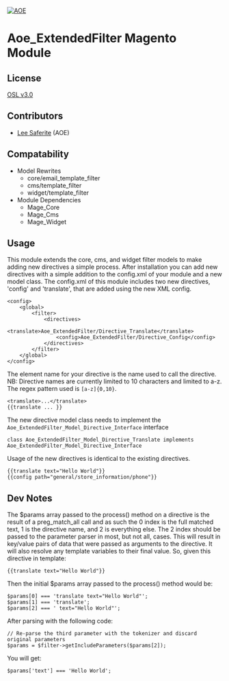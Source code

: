 [![AOE](http://www.aoe.com/typo3conf/ext/aoe_template/i/aoe-logo.png)](http://www.aoe.com)

# Aoe_ExtendedFilter Magento Module

## License
[OSL v3.0](http://opensource.org/licenses/OSL-3.0)

## Contributors
* [Lee Saferite](https://github.com/LeeSaferite) (AOE)

## Compatability
* Model Rewrites
    * core/email_template_filter
    * cms/template_filter
    * widget/template_filter
* Module Dependencies
    * Mage_Core
    * Mage_Cms
    * Mage_Widget

## Usage
This module extends the core, cms, and widget filter models to make adding new directives a simple process.
After installation you can add new directives with a simple addition to the config.xml of your module and a new model class.
The config.xml of this module includes two new directives, 'config' and 'translate', that are added using the new XML config.

    <config>
        <global>
            <filter>
                <directives>
                    <translate>Aoe_ExtendedFilter/Directive_Translate</translate>
                    <config>Aoe_ExtendedFilter/Directive_Config</config>
                </directives>
            </filter>
        </global>
    </config>

The element name for your directive is the name used to call the directive.
NB: Directive names are currently limited to 10 characters and limited to a-z. The regex pattern used is ```[a-z]{0,10}```.

    <tramslate>...</translate>
    {{translate ... }}

The new directive model class needs to implement the ```Aoe_ExtendedFilter_Model_Directive_Interface``` interface

    class Aoe_ExtendedFilter_Model_Directive_Translate implements Aoe_ExtendedFilter_Model_Directive_Interface

Usage of the new directives is identical to the existing directives.

    {{translate text="Hello World"}}
    {{config path="general/store_information/phone"}}

## Dev Notes
The $params array passed to the process() method on a directive is the result of a preg_match_all call and as such the 0 index is the full matched text, 1 is the directive name, and 2 is everything else.
The 2 index should be passed to the parameter parser in most, but not all, cases.
This will result in key/value pairs of data that were passed as arguments to the directive.
It will also resolve any template variables to their final value.
So, given this directive in template:

    {{translate text="Hello World"}}

Then the initial $params array passed to the process() method would be:

    $params[0] === 'translate text="Hello World"';
    $params[1] === 'translate';
    $params[2] === ' text="Hello World"';

After parsing with the following code:

    // Re-parse the third parameter with the tokenizer and discard original parameters
    $params = $filter->getIncludeParameters($params[2]);

You will get:

    $params['text'] === 'Hello World';
